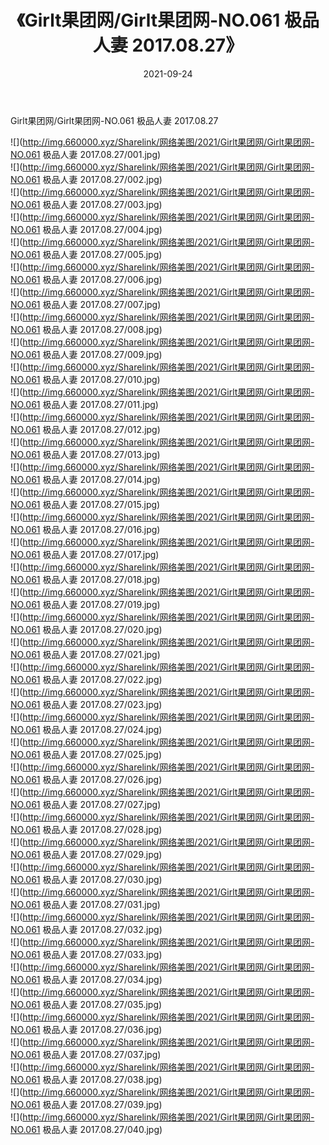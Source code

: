 ﻿---
layout: post
title:  《Girlt果团网/Girlt果团网-NO.061 极品人妻 2017.08.27》
date:   2021-09-24
img: http://img.660000.xyz/Sharelink/网络美图/2021/Girlt果团网/Girlt果团网-NO.061 极品人妻 2017.08.27/000.jpg
categories: [美女, 清纯, 唯美]
---

Girlt果团网/Girlt果团网-NO.061 极品人妻 2017.08.27

 ![](http://img.660000.xyz/Sharelink/网络美图/2021/Girlt果团网/Girlt果团网-NO.061 极品人妻 2017.08.27/001.jpg) <br>![](http://img.660000.xyz/Sharelink/网络美图/2021/Girlt果团网/Girlt果团网-NO.061 极品人妻 2017.08.27/002.jpg) <br>![](http://img.660000.xyz/Sharelink/网络美图/2021/Girlt果团网/Girlt果团网-NO.061 极品人妻 2017.08.27/003.jpg) <br>![](http://img.660000.xyz/Sharelink/网络美图/2021/Girlt果团网/Girlt果团网-NO.061 极品人妻 2017.08.27/004.jpg) <br>![](http://img.660000.xyz/Sharelink/网络美图/2021/Girlt果团网/Girlt果团网-NO.061 极品人妻 2017.08.27/005.jpg) <br>![](http://img.660000.xyz/Sharelink/网络美图/2021/Girlt果团网/Girlt果团网-NO.061 极品人妻 2017.08.27/006.jpg) <br>![](http://img.660000.xyz/Sharelink/网络美图/2021/Girlt果团网/Girlt果团网-NO.061 极品人妻 2017.08.27/007.jpg) <br>![](http://img.660000.xyz/Sharelink/网络美图/2021/Girlt果团网/Girlt果团网-NO.061 极品人妻 2017.08.27/008.jpg) <br>![](http://img.660000.xyz/Sharelink/网络美图/2021/Girlt果团网/Girlt果团网-NO.061 极品人妻 2017.08.27/009.jpg) <br>![](http://img.660000.xyz/Sharelink/网络美图/2021/Girlt果团网/Girlt果团网-NO.061 极品人妻 2017.08.27/010.jpg) <br>![](http://img.660000.xyz/Sharelink/网络美图/2021/Girlt果团网/Girlt果团网-NO.061 极品人妻 2017.08.27/011.jpg) <br>![](http://img.660000.xyz/Sharelink/网络美图/2021/Girlt果团网/Girlt果团网-NO.061 极品人妻 2017.08.27/012.jpg) <br>![](http://img.660000.xyz/Sharelink/网络美图/2021/Girlt果团网/Girlt果团网-NO.061 极品人妻 2017.08.27/013.jpg) <br>![](http://img.660000.xyz/Sharelink/网络美图/2021/Girlt果团网/Girlt果团网-NO.061 极品人妻 2017.08.27/014.jpg) <br>![](http://img.660000.xyz/Sharelink/网络美图/2021/Girlt果团网/Girlt果团网-NO.061 极品人妻 2017.08.27/015.jpg) <br>![](http://img.660000.xyz/Sharelink/网络美图/2021/Girlt果团网/Girlt果团网-NO.061 极品人妻 2017.08.27/016.jpg) <br>![](http://img.660000.xyz/Sharelink/网络美图/2021/Girlt果团网/Girlt果团网-NO.061 极品人妻 2017.08.27/017.jpg) <br>![](http://img.660000.xyz/Sharelink/网络美图/2021/Girlt果团网/Girlt果团网-NO.061 极品人妻 2017.08.27/018.jpg) <br>![](http://img.660000.xyz/Sharelink/网络美图/2021/Girlt果团网/Girlt果团网-NO.061 极品人妻 2017.08.27/019.jpg) <br>![](http://img.660000.xyz/Sharelink/网络美图/2021/Girlt果团网/Girlt果团网-NO.061 极品人妻 2017.08.27/020.jpg) <br>![](http://img.660000.xyz/Sharelink/网络美图/2021/Girlt果团网/Girlt果团网-NO.061 极品人妻 2017.08.27/021.jpg) <br>![](http://img.660000.xyz/Sharelink/网络美图/2021/Girlt果团网/Girlt果团网-NO.061 极品人妻 2017.08.27/022.jpg) <br>![](http://img.660000.xyz/Sharelink/网络美图/2021/Girlt果团网/Girlt果团网-NO.061 极品人妻 2017.08.27/023.jpg) <br>![](http://img.660000.xyz/Sharelink/网络美图/2021/Girlt果团网/Girlt果团网-NO.061 极品人妻 2017.08.27/024.jpg) <br>![](http://img.660000.xyz/Sharelink/网络美图/2021/Girlt果团网/Girlt果团网-NO.061 极品人妻 2017.08.27/025.jpg) <br>![](http://img.660000.xyz/Sharelink/网络美图/2021/Girlt果团网/Girlt果团网-NO.061 极品人妻 2017.08.27/026.jpg) <br>![](http://img.660000.xyz/Sharelink/网络美图/2021/Girlt果团网/Girlt果团网-NO.061 极品人妻 2017.08.27/027.jpg) <br>![](http://img.660000.xyz/Sharelink/网络美图/2021/Girlt果团网/Girlt果团网-NO.061 极品人妻 2017.08.27/028.jpg) <br>![](http://img.660000.xyz/Sharelink/网络美图/2021/Girlt果团网/Girlt果团网-NO.061 极品人妻 2017.08.27/029.jpg) <br>![](http://img.660000.xyz/Sharelink/网络美图/2021/Girlt果团网/Girlt果团网-NO.061 极品人妻 2017.08.27/030.jpg) <br>![](http://img.660000.xyz/Sharelink/网络美图/2021/Girlt果团网/Girlt果团网-NO.061 极品人妻 2017.08.27/031.jpg) <br>![](http://img.660000.xyz/Sharelink/网络美图/2021/Girlt果团网/Girlt果团网-NO.061 极品人妻 2017.08.27/032.jpg) <br>![](http://img.660000.xyz/Sharelink/网络美图/2021/Girlt果团网/Girlt果团网-NO.061 极品人妻 2017.08.27/033.jpg) <br>![](http://img.660000.xyz/Sharelink/网络美图/2021/Girlt果团网/Girlt果团网-NO.061 极品人妻 2017.08.27/034.jpg) <br>![](http://img.660000.xyz/Sharelink/网络美图/2021/Girlt果团网/Girlt果团网-NO.061 极品人妻 2017.08.27/035.jpg) <br>![](http://img.660000.xyz/Sharelink/网络美图/2021/Girlt果团网/Girlt果团网-NO.061 极品人妻 2017.08.27/036.jpg) <br>![](http://img.660000.xyz/Sharelink/网络美图/2021/Girlt果团网/Girlt果团网-NO.061 极品人妻 2017.08.27/037.jpg) <br>![](http://img.660000.xyz/Sharelink/网络美图/2021/Girlt果团网/Girlt果团网-NO.061 极品人妻 2017.08.27/038.jpg) <br>![](http://img.660000.xyz/Sharelink/网络美图/2021/Girlt果团网/Girlt果团网-NO.061 极品人妻 2017.08.27/039.jpg) <br>![](http://img.660000.xyz/Sharelink/网络美图/2021/Girlt果团网/Girlt果团网-NO.061 极品人妻 2017.08.27/040.jpg) <br>